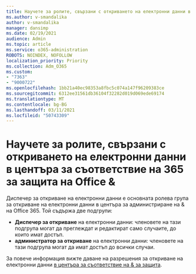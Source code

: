 ```yaml
---
title: Научете за ролите, свързани с откриването на електронни данни в центъра за съответствие на 365 за защита на Office &
ms.author: v-smandalika
author: v-smandalika
manager: dansimp
ms.date: 02/19/2021
audience: Admin
ms.topic: article
ms.service: o365-administration
ROBOTS: NOINDEX, NOFOLLOW
localization_priority: Priority
ms.collection: Adm_O365
ms.custom:
- "7363"
- "9000722"
ms.openlocfilehash: 1bb21a40ec98353a8fbc5c074a147f96209383ce
ms.sourcegitcommit: 6312ee31561db36104f32282d019d069ede69174
ms.translationtype: MT
ms.contentlocale: bg-BG
ms.lasthandoff: 03/11/2021
ms.locfileid: "50743309"
---
```

# <a name="learn-about-ediscovery-related-roles-in-the-office-365-security--compliance-center"></a>Научете за ролите, свързани с откриването на електронни данни в центъра за съответствие на 365 за защита на Office &

Диспечер за откриване на електронни данни е основната ролева група за откриване на електронни данни в центъра за администриране на & на Office 365. Той съдържа две подгрупи:

- **Диспечер за откриване** на електронни данни: членовете на тази подгрупа могат да преглеждат и редактират само случаите, до които имат достъп.
- **администратор за откриване** на електронни данни: членовете на тази подгрупа могат да имат достъп до всички случаи.

За повече информация вижте даване на разрешения за откриване на електронни данни [в центъра за съответствие на & за защита](https://docs.microsoft.com/microsoft-365/compliance/assign-ediscovery-permissions).